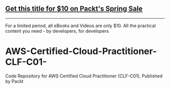 ## [Get this title for $10 on Packt's Spring Sale](https://www.packt.com/V15848?utm_source=github&utm_medium=packt-github-repo&utm_campaign=spring_10_dollar_2022)
-----
For a limited period, all eBooks and Videos are only $10. All the practical content you need \- by developers, for developers

# AWS-Certified-Cloud-Practitioner-CLF-C01-
Code Repository for AWS Certified Cloud Practitioner (CLF-C01), Published by Packt
